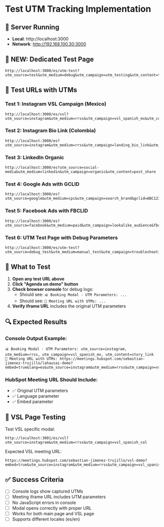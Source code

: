 # Test UTM Tracking Implementation

## 🚀 Server Running
- **Local**: http://localhost:3000
- **Network**: http://192.168.100.30:3000

## 🧪 **NEW: Dedicated Test Page**
```
http://localhost:3000/es/utm-test?utm_source=test&utm_medium=debug&utm_campaign=utm_testing&utm_content=test_page
```

## 🔗 Test URLs with UTMs

### Test 1: Instagram VSL Campaign (Mexico)
```
http://localhost:3000/es/vsl?utm_source=instagram&utm_medium=rrss&utm_campaign=vsl_spanish_mx&utm_content=story_link
```

### Test 2: Instagram Bio Link (Colombia)
```
http://localhost:3000/es?utm_source=instagram&utm_medium=rrss&utm_campaign=landing_bio_link&utm_content=col
```

### Test 3: LinkedIn Organic
```
http://localhost:3000/es?utm_source=social-media&utm_medium=linkedin&utm_campaign=organic&utm_content=post_share
```

### Test 4: Google Ads with GCLID
```
http://localhost:3000/es?utm_source=google&utm_medium=cpc&utm_campaign=search_brand&gclid=ABC123XYZ
```

### Test 5: Facebook Ads with FBCLID
```
http://localhost:3000/es?utm_source=facebook&utm_medium=paid&utm_campaign=lookalike_audience&fbclid=FB789ABC&utm_content=video_ad
```

### Test 6: UTM Test Page with Debug Parameters
```
http://localhost:3000/es/utm-test?utm_source=debug_test&utm_medium=manual_test&utm_campaign=troubleshooting&utm_content=console_debug&gclid=TESTGCLID123
```

## 📱 What to Test

1. **Open any test URL above**
2. **Click "Agenda un demo" button**
3. **Check browser console** for debug logs:
   - Should see: `📊 Booking Modal - UTM Parameters: ...`
   - Should see: `🔗 Meeting URL with UTMs: ...`
4. **Verify iframe URL** includes the original UTM parameters

## 🔍 Expected Results

### Console Output Example:
```
📊 Booking Modal - UTM Parameters: utm_source=instagram, utm_medium=rrss, utm_campaign=vsl_spanish_mx, utm_content=story_link
🔗 Meeting URL with UTMs: https://meetings.hubspot.com/sebastian-jimenez-trujillo/lahausai-demo?embed=true&lang=es&utm_source=instagram&utm_medium=rrss&utm_campaign=vsl_spanish_mx&utm_content=story_link
```

### HubSpot Meeting URL Should Include:
- ✅ Original UTM parameters
- ✅ Language parameter
- ✅ Embed parameter

## 🎯 VSL Page Testing

Test VSL specific modal:
```
http://localhost:3001/es/vsl?utm_source=instagram&utm_medium=rrss&utm_campaign=vsl_spanish_col
```

Expected VSL meeting URL:
```
https://meetings.hubspot.com/sebastian-jimenez-trujillo/vsl-demo?embed=true&utm_source=instagram&utm_medium=rrss&utm_campaign=vsl_spanish_col
```

## ✅ Success Criteria

- [ ] Console logs show captured UTMs
- [ ] Meeting iframe URL includes UTM parameters
- [ ] No JavaScript errors in console
- [ ] Modal opens correctly with proper URL
- [ ] Works for both main page and VSL page
- [ ] Supports different locales (es/en)